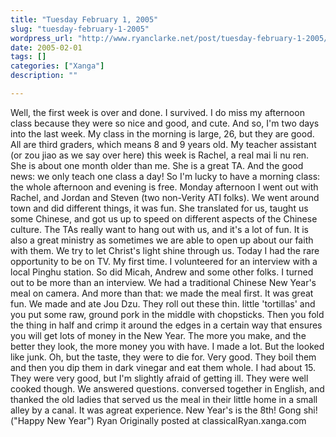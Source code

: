 ```yaml
---
title: "Tuesday February 1, 2005"
slug: "tuesday-february-1-2005"
wordpress_url: "http://www.ryanclarke.net/post/tuesday-february-1-2005/"
date: 2005-02-01
tags: []
categories: ["Xanga"]
description: ""

---
```


Well, the first week is over and done. I survived. I do miss my afternoon class because they were so nice and good, and cute. And so, I'm two days into the last week. My class in the morning is large, 26, but they are good. All are third graders, which means 8 and 9 years old. My teacher assistant (or zou jiao as we say over here) this week is Rachel, a real mai li nu ren. She is about one month older than me. She is a great TA. And the good news: we only teach one class a day! So I'm lucky to have a morning class: the whole afternoon and evening is free. Monday afternoon I went out with Rachel, and Jordan and Steven (two non-Verity ATI folks). We went around town and did different things, it was fun. She translated for us, taught us some Chinese, and got us up to speed on different aspects of the Chinese culture. The TAs really want to hang out with us, and it's a lot of fun. It is also a great ministry as sometimes we are able to open up about our faith with them. We try to let Christ's light shine through us.
 Today I had the rare opportunity to be on TV. My first time. I volunteered for an interview with a local Pinghu station. So did Micah, Andrew and some other folks. I turned out to be more than an interview. We had a traditional Chinese New Year's meal on camera. And more than that: we made the meal first. It was great fun. We made and ate Jou Dzu. They roll out these thin. little 'tortillas' and you put some raw, ground pork in the middle with chopsticks. Then you fold the thing in half and crimp it around the edges in a certain way that ensures you will get lots of money in the New Year. The more you make, and the better they look, the more money you with have. I made a lot. But the looked like junk. Oh, but the taste, they were to die for. Very good. They boil them and then you dip them in dark vinegar and eat them whole. I had about 15. They were very good, but I'm slightly afraid of getting ill. They were well cooked though. We answered questions. conversed together in English, and thanked the old ladies that served us the meal in their little home in a small alley by a canal. It was agreat experience. New Year's is the 8th! Gong shi! ("Happy New Year")
 Ryan
Originally posted at classicalRyan.xanga.com
